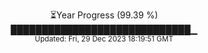 <p align="center">
⏳Year Progress (99.39 %) <br>
█████████████████████████████▁ <br>
<sub>Updated: Fri, 29 Dec 2023 18:19:51 GMT</sub>
</p>

